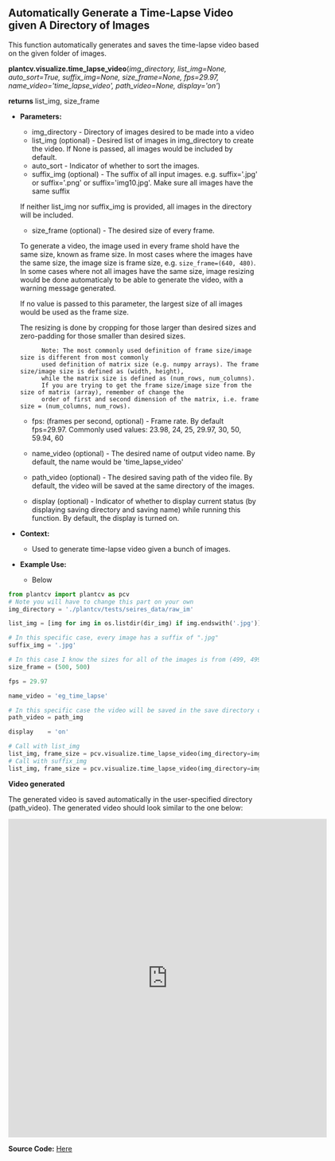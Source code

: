 ## Automatically Generate a Time-Lapse Video given A Directory of Images

This function automatically generates and saves the time-lapse video based on the given folder of images. 

**plantcv.visualize.time_lapse_video**(*img_directory, list_img=None, auto_sort=True, suffix_img=None, size_frame=None, 
fps=29.97, name_video='time_lapse_video', path_video=None, display='on'*)

**returns** list_img, size_frame

- **Parameters:**
    - img_directory         - Directory of images desired to be made into a video
    - list_img (optional)   - Desired list of images in img_directory to create the video. If None is passed, all images would be included by default.    
    - auto_sort             - Indicator of whether to sort the images.
    - suffix_img (optional) - The suffix of all input images. e.g. suffix='.jpg' or suffix='.png' or suffix='img10.jpg'. Make sure all images have the same suffix
            
    If neither list_img nor suffix_img is provided, all images in the directory will be included.
    - size_frame (optional) - The desired size of every frame.
    
    To generate a video, the image used in every frame shold have the same size, known as frame size. 
    In most cases where the images have the same size, the image size is frame size, e.g. ```size_frame=(640, 480)```. 
    In some cases where not all images have the same size, image resizing would be done automaticaly
    to be able to generate the video, with a warning message generated. 
    
    If no value is passed to this parameter, the largest size of all images would be used as the frame size.
    
    The resizing is done by cropping for those larger than desired sizes and zero-padding for those smaller than desired sizes.
    
            Note: The most commonly used definition of frame size/image size is different from most commonly 
            used definition of matrix size (e.g. numpy arrays). The frame size/image size is defined as (width, height), 
            while the matrix size is defined as (num_rows, num_columns). 
            If you are trying to get the frame size/image size from the size of matrix (array), remember of change the 
            order of first and second dimension of the matrix, i.e. frame size = (num_columns, num_rows). 
    
    - fps: (frames per second, optional) - Frame rate. By default fps=29.97. Commonly used values: 23.98, 24, 25, 29.97, 30, 50, 59.94, 60   
            
    - name_video (optional)              - The desired name of output video name. By default, the name would be 'time_lapse_video'
    - path_video (optional)              - The desired saving path of the video file. By default, the video will be saved at the same directory 
    of the images. 
    - display (optional)                 - Indicator of whether to display current status (by displaying saving directory and saving name) while 
    running this function. By default, the display is turned on. 

- **Context:**
    - Used to generate time-lapse video given a bunch of images. 
    
- **Example Use:**
    - Below
<!---
    - [Use in Time Series Documentation](time_series.md)


**Folder of images**

As an example, you can use the sample saved inside PlantCV to test. You will need to know the directory of your PlantCV package. 
You can find the test data here: "./plantcv/tests/seires_data/raw_im". We are to use all images inside the folder "raw_im" to generate a time-lapse video.
--->

```python
from plantcv import plantcv as pcv
# Note you will have to change this part on your own
img_directory = './plantcv/tests/seires_data/raw_im'

list_img = [img for img in os.listdir(dir_img) if img.endswith('.jpg')]

# In this specific case, every image has a suffix of ".jpg"
suffix_img = '.jpg'

# In this case I know the sizes for all of the images is from (499, 499) to (501, 501), and here I decide I want the frame size to be (500, 500).
size_frame = (500, 500)

fps = 29.97

name_video = 'eg_time_lapse'

# In this specific case the video will be saved in the save directory of the images
path_video = path_img

display    = 'on'

# Call with list_img
list_img, frame_size = pcv.visualize.time_lapse_video(img_directory=img_directory, list_img=list_img, size_frame=size_frame, fps=fps, name_video=name_video, path_video=path_video, display=display)
# Call with suffix_img
list_img, frame_size = pcv.visualize.time_lapse_video(img_directory=img_directory, suffix_img=suffix_img, size_frame=size_frame, fps=fps, name_video=name_video, path_video=path_video, display=display)


```

**Video generated**

The generated video is saved automatically in the user-specified directory (path_video). The generated video should look similar to the one below:
<iframe src="https://player.vimeo.com/video/436453444" width="640" height="640" frameborder="0" allow="autoplay; fullscreen" allowfullscreen></iframe>


**Source Code:** [Here](https://github.com/danforthcenter/plantcv/blob/master/plantcv/plantcv/visualize/time_lapse_video.py)
